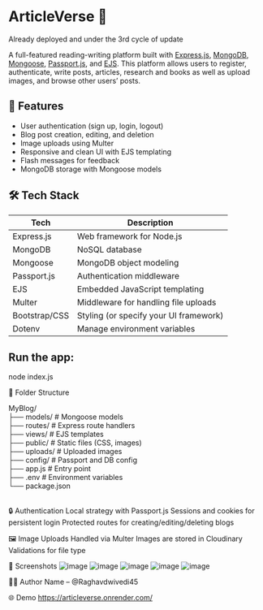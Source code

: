 # ArticleVerse 📝
Already deployed and under the 3rd cycle of update

A full-featured reading-writing platform built with [Express.js](https://expressjs.com/), [MongoDB](https://www.mongodb.com/), [Mongoose](https://mongoosejs.com/), [Passport.js](http://www.passportjs.org/), and [EJS](https://ejs.co/). This platform allows users to register, authenticate, write posts, articles, research and books as well as upload images, and browse other users’ posts.

## 🚀 Features

- User authentication (sign up, login, logout)
- Blog post creation, editing, and deletion
- Image uploads using Multer
- Responsive and clean UI with EJS templating
- Flash messages for feedback
- MongoDB storage with Mongoose models

## 🛠 Tech Stack

| Tech         | Description                           |
|--------------|---------------------------------------|
| Express.js   | Web framework for Node.js             |
| MongoDB      | NoSQL database                        |
| Mongoose     | MongoDB object modeling               |
| Passport.js  | Authentication middleware             |
| EJS          | Embedded JavaScript templating        |
| Multer       | Middleware for handling file uploads  |
| Bootstrap/CSS| Styling (or specify your UI framework)|
| Dotenv       | Manage environment variables          |

## Run the app: 
node index.js

📁 Folder Structure

MyBlog/ </br>
├── models/          # Mongoose models </br>
├── routes/          # Express route handlers </br>
├── views/           # EJS templates </br>
├── public/          # Static files (CSS, images) </br>
├── uploads/         # Uploaded images </br>
├── config/          # Passport and DB config </br>
├── app.js           # Entry point </br>
├── .env             # Environment variables </br>
└── package.json </br>
</br>

🔒 Authentication
Local strategy with Passport.js
Sessions and cookies for persistent login
Protected routes for creating/editing/deleting blogs

🖼 Image Uploads
Handled via Multer
Images are stored in Cloudinary
Validations for file type

📸 Screenshots
![image](https://github.com/user-attachments/assets/1e8c44f6-f3ff-4f44-9c8d-b51bb0326cde)
![image](https://github.com/user-attachments/assets/4c0a9b6b-dbb5-40d2-a34c-8e403ba27492)
![image](https://github.com/user-attachments/assets/433f0f2b-01a9-469e-b603-797e627cb4ee)
![image](https://github.com/user-attachments/assets/2ea80740-9b3f-4bbf-9be7-dcbb18f213f0)
![image](https://github.com/user-attachments/assets/93da3d37-316c-4e7b-a737-45be5f53e921)




🧑‍💻 Author Name – @Raghavdwivedi45

🌐 Demo
https://articleverse.onrender.com/
